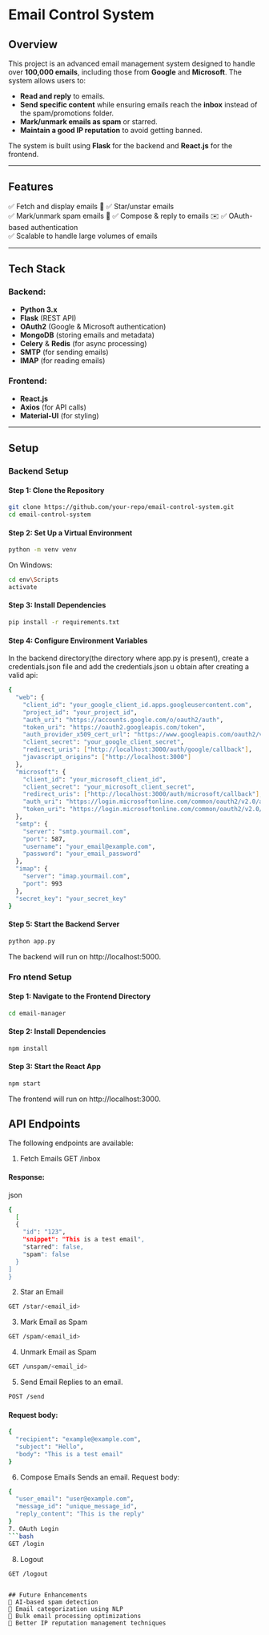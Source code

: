 # Email Control System

## Overview

This project is an advanced email management system designed to handle over **100,000 emails**, including those from **Google** and **Microsoft**. The system allows users to:

- **Read and reply** to emails.
- **Send specific content** while ensuring emails reach the **inbox** instead of the spam/promotions folder.
- **Mark/unmark emails as spam** or starred.
- **Maintain a good IP reputation** to avoid getting banned.

The system is built using **Flask** for the backend and **React.js** for the frontend.

---

## Features

✅ Fetch and display emails 📧 
✅ Star/unstar emails  
✅ Mark/unmark spam emails  🚀
✅ Compose & reply to emails  ✉️
✅ OAuth-based authentication  
✅ Scalable to handle large volumes of emails  

---

## Tech Stack

### Backend:
- **Python 3.x**
- **Flask** (REST API)
- **OAuth2** (Google & Microsoft authentication)
- **MongoDB** (storing emails and metadata)
- **Celery** & **Redis** (for async processing)
- **SMTP** (for sending emails)
- **IMAP** (for reading emails)

### Frontend:
- **React.js**
- **Axios** (for API calls)
- **Material-UI** (for styling)

---

## Setup

### Backend Setup

#### Step 1: Clone the Repository
```bash
git clone https://github.com/your-repo/email-control-system.git
cd email-control-system
```
#### Step 2: Set Up a Virtual Environment
```bash
python -m venv venv
```
On Windows:
```bash
cd env\Scripts
activate
```
#### Step 3: Install Dependencies
```bash
pip install -r requirements.txt
```
#### Step 4: Configure Environment Variables
In the backend directory(the directory where app.py is present), create a credentials.json file and add the credentials.json u obtain after creating a valid api:
```bash
{
  "web": {
    "client_id": "your_google_client_id.apps.googleusercontent.com",
    "project_id": "your_project_id",
    "auth_uri": "https://accounts.google.com/o/oauth2/auth",
    "token_uri": "https://oauth2.googleapis.com/token",
    "auth_provider_x509_cert_url": "https://www.googleapis.com/oauth2/v1/certs",
    "client_secret": "your_google_client_secret",
    "redirect_uris": ["http://localhost:3000/auth/google/callback"],
    "javascript_origins": ["http://localhost:3000"]
  },
  "microsoft": {
    "client_id": "your_microsoft_client_id",
    "client_secret": "your_microsoft_client_secret",
    "redirect_uris": ["http://localhost:3000/auth/microsoft/callback"],
    "auth_uri": "https://login.microsoftonline.com/common/oauth2/v2.0/authorize",
    "token_uri": "https://login.microsoftonline.com/common/oauth2/v2.0/token"
  },
  "smtp": {
    "server": "smtp.yourmail.com",
    "port": 587,
    "username": "your_email@example.com",
    "password": "your_email_password"
  },
  "imap": {
    "server": "imap.yourmail.com",
    "port": 993
  },
  "secret_key": "your_secret_key"
}


```

#### Step 5: Start the Backend Server
```bash
python app.py
```
The backend will run on http://localhost:5000.

### Fro  ntend Setup

#### Step 1: Navigate to the Frontend Directory
```bash
cd email-manager
```
#### Step 2: Install Dependencies
```bash
npm install
```
#### Step 3: Start the React App
```bash
npm start
```
The frontend will run on http://localhost:3000.

## API Endpoints
The following endpoints are available:

1. Fetch Emails
GET /inbox
#### Response:
json
```bash
{
  [
  {
    "id": "123",
    "snippet": "This is a test email",
    "starred": false,
    "spam": false
  }
]
}

```

2. Star an Email
```bash
GET /star/<email_id>
```
3. Mark Email as Spam
```bash
GET /spam/<email_id>
```
4. Unmark Email as Spam
```bash
GET /unspam/<email_id>
```
5. Send Email
Replies to an email.
```bash
POST /send
```
#### Request body:
```bash
{
  "recipient": "example@example.com",
  "subject": "Hello",
  "body": "This is a test email"
}
```
6. Compose Emails
Sends an email.
Request body:
```bash
{
  "user_email": "user@example.com",
  "message_id": "unique_message_id",
  "reply_content": "This is the reply"
}
7. OAuth Login
```bash
GET /login
```
8.  Logout
```bash
GET /logout
```

```

## Future Enhancements
🔹 AI-based spam detection
🔹 Email categorization using NLP
🔹 Bulk email processing optimizations
🔹 Better IP reputation management techniques

